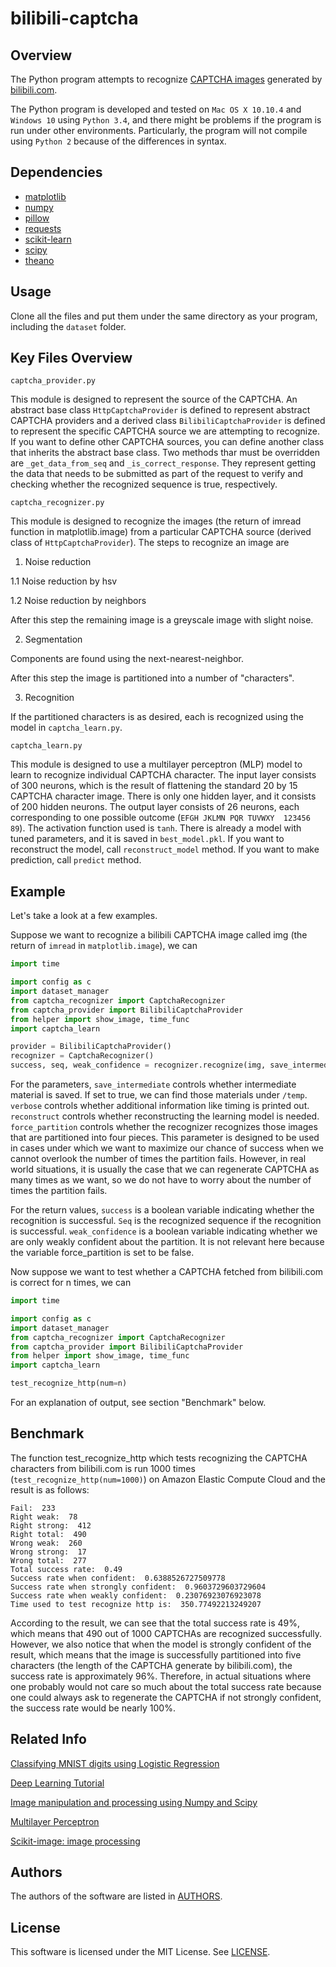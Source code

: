 # bilibili-captcha

## Overview

The Python program attempts to recognize [CAPTCHA images](http://www.bilibili.com/captcha) generated by [bilibili.com](http://www.bilibili.com/).

The Python program is developed and tested on `Mac OS X 10.10.4` and `Windows 10` using `Python 3.4`, and there might be
problems if the program is run under other environments. Particularly, the program will not compile using `Python 2` because of the differences in syntax.

## Dependencies

- [matplotlib](http://matplotlib.org)
- [numpy](http://www.numpy.org)
- [pillow](https://python-pillow.github.io/)
- [requests](http://www.python-requests.org/en/latest)
- [scikit-learn](http://scikit-learn.org/stable)
- [scipy](http://www.scipy.org)
- [theano](http://deeplearning.net/software/theano)

## Usage

Clone all the files and put them under the same directory as your program, including the `dataset` folder.

## Key Files Overview

`captcha_provider.py`

This module is designed to represent the source of the CAPTCHA. An abstract base class `HttpCaptchaProvider` is 
defined to represent abstract CAPTCHA providers and a derived class `BilibiliCaptchaProvider` is defined to 
represent the specific CAPTCHA source we are attempting to recognize. If you want to define other CAPTCHA 
sources, you can define another class that inherits the abstract base class. Two methods thar must be
overridden are `_get_data_from_seq` and `_is_correct_response`. They represent getting the data that needs to be
submitted as part of the request to verify and checking whether the recognized sequence is true, respectively.

`captcha_recognizer.py`

This module is designed to recognize the images (the return of imread function in matplotlib.image) from a 
particular CAPTCHA source (derived class of `HttpCaptchaProvider`). The steps to recognize an image are

1. Noise reduction

  1.1 Noise reduction by hsv

  1.2 Noise reduction by neighbors

  After this step the remaining image is a greyscale image with slight noise.

2. Segmentation

  Components are found using the next-nearest-neighbor.

  After this step the image is partitioned into a number of "characters".

3. Recognition

  If the partitioned characters is as desired, each is recognized using the model in `captcha_learn.py`.

`captcha_learn.py`

This module is designed to use a multilayer perceptron (MLP) model to learn to recognize individual CAPTCHA character.
The input layer consists of 300 neurons, which is the result of flattening the standard 20 by 15 CAPTCHA character image.
There is only one hidden layer, and it consists of 200 hidden neurons.
The output layer consists of 26 neurons, each corresponding to one possible outcome (`EFGH JKLMN PQR TUVWXY  123456 89`).
The activation function used is `tanh`.
There is already a model with tuned parameters, and it is saved in `best_model.pkl`.
If you want to reconstruct the model, call `reconstruct_model` method.
If you want to make prediction, call `predict` method.

## Example

Let's take a look at a few examples.

Suppose we want to recognize a bilibili CAPTCHA image called img (the return of `imread` in `matplotlib.image`), we can

```python
import time

import config as c
import dataset_manager
from captcha_recognizer import CaptchaRecognizer
from captcha_provider import BilibiliCaptchaProvider
from helper import show_image, time_func
import captcha_learn

provider = BilibiliCaptchaProvider()
recognizer = CaptchaRecognizer()
success, seq, weak_confidence = recognizer.recognize(img, save_intermediate=True, verbose=True,reconstruct=False, force_partition=False)
```

For the parameters,
`save_intermediate` controls whether intermediate material is saved.
If set to true, we can find those materials under `/temp`.
`verbose` controls whether additional information like timing is printed out.
`reconstruct` controls whether reconstructing the learning model is needed.
`force_partition` controls whether the recognizer recognizes those images that are partitioned into four pieces.
This parameter is designed to be used in cases under which we want to maximize our chance of success when we cannot
overlook the number of times the partition fails. However, in real world situations,
it is usually the case that we can regenerate CAPTCHA as many times as we want, so we do not have to worry about the number of times the partition fails.

For the return values,
`success` is a boolean variable indicating whether the recognition is successful.
`Seq` is the recognized sequence if the recognition is successful.
`weak_confidence` is a boolean variable indicating whether we are only weakly confident about the partition.
It is not relevant here because the variable force_partition is set to be false.

Now suppose we want to test whether a CAPTCHA fetched from bilibili.com is correct for n times, we can

```python
import time

import config as c
import dataset_manager
from captcha_recognizer import CaptchaRecognizer
from captcha_provider import BilibiliCaptchaProvider
from helper import show_image, time_func
import captcha_learn

test_recognize_http(num=n)
```

For an explanation of output, see section "Benchmark" below.   


## Benchmark

The function test_recognize_http which tests recognizing the CAPTCHA characters from bilibili.com is run 1000 times
(`test_recognize_http(num=1000)`) on Amazon Elastic Compute Cloud and the result is as follows:

```
Fail:  233
Right weak:  78
Right strong:  412
Right total:  490
Wrong weak:  260
Wrong strong:  17
Wrong total:  277
Total success rate:  0.49
Success rate when confident:  0.6388526727509778
Success rate when strongly confident:  0.9603729603729604
Success rate when weakly confident:  0.23076923076923078
Time used to test recognize http is:  350.77492213249207
```

According to the result, we can see that the total success rate is 49%, which means that 490 out of 1000 CAPTCHAs are
recognized successfully. However, we also notice that when the model is strongly confident of the result, which means that
the image is successfully partitioned into five characters (the length of the CAPTCHA generate by bilibili.com),
the success rate is approximately 96%. Therefore, in actual situations where one probably would not care so much about
the total success rate because one could always ask to regenerate the CAPTCHA if not strongly confident,
the success rate would be nearly 100%.

## Related Info

[Classifying MNIST digits using Logistic Regression](http://deeplearning.net/tutorial/logreg.html)

[Deep Learning Tutorial](http://deeplearning.net/tutorial/contents.html)

[Image manipulation and processing using Numpy and Scipy](http://scipy-lectures.github.io/advanced/image_processing/)

[Multilayer Perceptron](http://deeplearning.net/tutorial/mlp.html)

[Scikit-image: image processing](http://scipy-lectures.github.io/packages/scikit-image/)

## Authors

The authors of the software are listed in [AUTHORS](AUTHORS).

## License

This software is licensed under the MIT License. See [LICENSE](LICENSE).
